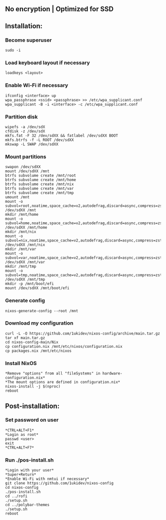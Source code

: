 ## No encryption | Optimized for SSD
## Installation:
### Become superuser
```
sudo -i
```

### Load keyboard layout if necessary
```
loadkeys <layout>
```

### Enable Wi-Fi if necessary
```
ifconfig <interface> up
wpa_passphrase <ssid> <passphrase> >> /etc/wpa_supplicant.conf
wpa_supplicant -B -i <interface> -c /etc/wpa_supplicant.conf
```

### Partition disk
```
wipefs -a /dev/sdX
cfdisk -z /dev/sdX
mkfs.fat -F 32 /dev/sdXX && fatlabel /dev/sdXX BOOT
mkfs.btrfs -f -L ROOT /dev/sdXX
mkswap -L SWAP /dev/sdXX
```

### Mount partitions
```
swapon /dev/sdXX
mount /dev/sdXX /mnt
btrfs subvolume create /mnt/root
btrfs subvolume create /mnt/home
btrfs subvolume create /mnt/nix
btrfs subvolume create /mnt/var
btrfs subvolume create /mnt/tmp
umount /mnt
mount -o subvol=root,noatime,space_cache=v2,autodefrag,discard=async,compress=zstd /dev/sdXX /mnt
mkdir /mnt/home
mount -o subvol=home,noatime,space_cache=v2,autodefrag,discard=async,compress=zstd /dev/sdXX /mnt/home
mkdir /mnt/nix
mount -o subvol=nix,noatime,space_cache=v2,autodefrag,discard=async,compress=zstd /dev/sdXX /mnt/nix
mkdir /mnt/var
mount -o subvol=var,noatime,space_cache=v2,autodefrag,discard=async,compress=zstd /dev/sdXX /mnt/var
mkdir /mnt/tmp
mount -o subvol=tmp,noatime,space_cache=v2,autodefrag,discard=async,compress=zstd /dev/sdXX /mnt/tmp
mkdir -p /mnt/boot/efi
mount /dev/sdXX /mnt/boot/efi
```

### Generate config
```
nixos-generate-config --root /mnt
```

### Download my configuration
```
curl -L -O https://github.com/1ukidev/nixos-config/archive/main.tar.gz
tar xf main.tar.gz
cd nixos-config-main/Nix
cp configuration.nix /mnt/etc/nixos/configuration.nix
cp packages.nix /mnt/etc/nixos
```

### Install NixOS
```
*Remove "options" from all "fileSystems" in hardware-configuration.nix*
*The mount options are defined in configuration.nix*
nixos-install -j $(nproc)
reboot
```

## Post-installation:
### Set password on user
```
*CTRL+ALT+F1*
*Login as root*
passwd <user>
exit
*CTRL+ALT+F7*
```

### Run ./pos-install.sh
```
*Login with your user*
*Super+Return*
*Enable Wi-Fi with nmtui if necessary*
git clone https://github.com/1ukidev/nixos-config
cd nixos-config
./pos-install.sh
cd ../rofi
./setup.sh
cd ../polybar-themes
./setup.sh
reboot
```
